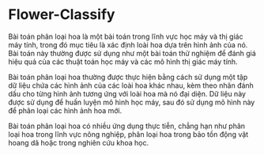 # Flower-Classify
Bài toán phân loại hoa là một bài toán trong lĩnh vực học máy và thị giác máy tính, trong đó mục tiêu là xác định loài hoa dựa trên hình ảnh của nó. Bài toán này thường được sử dụng như một bài toán thử nghiệm để đánh giá hiệu quả của các thuật toán học máy và các mô hình thị giác máy tính.

Bài toán phân loại hoa thường được thực hiện bằng cách sử dụng một tập dữ liệu chứa các hình ảnh của các loài hoa khác nhau, kèm theo nhãn đánh dấu cho từng hình ảnh tương ứng với loài hoa mà nó đại diện. Dữ liệu này được sử dụng để huấn luyện mô hình học máy, sau đó sử dụng mô hình này để phân loại các hình ảnh hoa mới.

Bài toán phân loại hoa có nhiều ứng dụng thực tiễn, chẳng hạn như phân loại hoa trong lĩnh vực nông nghiệp, phân loại hoa trong bảo tồn động vật hoang dã hoặc trong nghiên cứu khoa học.
